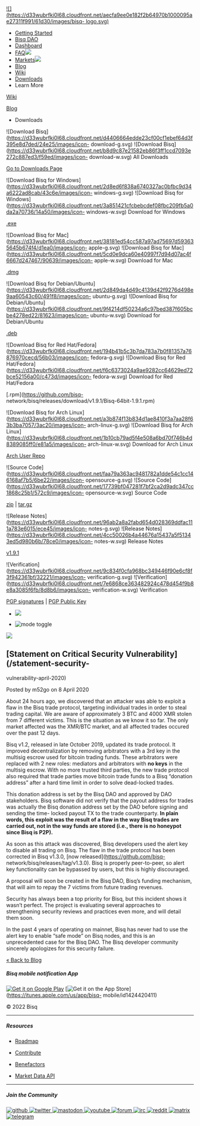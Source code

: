 [![](https://d33wubrfki0l68.cloudfront.net/aecfa9ee0e182f2b64970b1000095ae27311f991/61d30/images/bisq-
logo.svg)](/)

  * [Getting Started](/getting-started)
  * [Bisq DAO](/dao)
  * [Dashboard](/dashboard)
  * [FAQ![](https://d33wubrfki0l68.cloudfront.net/2d42e4fc70e3303166d3d5232f51b589daf6b75a/5bcfc/images/external-link-b.svg)](https://bisq.wiki/Frequently_asked_questions)
  * [Markets![](https://d33wubrfki0l68.cloudfront.net/2d42e4fc70e3303166d3d5232f51b589daf6b75a/5bcfc/images/external-link-b.svg)](https://bisq.markets)
  * [Blog](/blog)
  * [Wiki](https://bisq.wiki)
  * [Downloads](/downloads)
  * Learn More 

[Wiki](https://bisq.wiki)

[Blog](/blog/)

  * Downloads 

![Download
Bisq](https://d33wubrfki0l68.cloudfront.net/d4406664edde23cf00cf1ebef64d3f395e8d7ded/24e25/images/icon-
download-g.svg) ![Download
Bisq](https://d33wubrfki0l68.cloudfront.net/b8d9c87e21582eb86f3ff1ccd7093e272c887ed3/f59ed/images/icon-
download-w.svg) All Downloads

[Go to Downloads Page](/downloads)

![Download Bisq for
Windows](https://d33wubrfki0l68.cloudfront.net/2d8ed6f838a6740327ac0bfbc9d34a6222ad8cab/43c6e/images/icon-
windows-g.svg) ![Download Bisq for
Windows](https://d33wubrfki0l68.cloudfront.net/3a851421cfcbebcdef08fbc209fb5a0da2a70736/14a50/images/icon-
windows-w.svg) Download for Windows

[.exe](https://bisq.network/downloads/v1.9.1/Bisq-64bit-1.9.1.exe)

![Download Bisq for
Mac](https://d33wubrfki0l68.cloudfront.net/38181ed54cc587a97ad75697d593635645b674f4/d1ea0/images/icon-
apple-g.svg) ![Download Bisq for
Mac](https://d33wubrfki0l68.cloudfront.net/5cd0e9dca60e40997f7d94d07ac4f6667d247467/90639/images/icon-
apple-w.svg) Download for Mac

[.dmg](https://bisq.network/downloads/v1.9.1/Bisq-1.9.1.dmg)

![Download Bisq for
Debian/Ubuntu](https://d33wubrfki0l68.cloudfront.net/2d849da4d49c4139d42f9276d498e9aa60543c60/491f8/images/icon-
ubuntu-g.svg) ![Download Bisq for
Debian/Ubuntu](https://d33wubrfki0l68.cloudfront.net/9f4214df50234a6c97bed387f605bcbe4278ed22/81623/images/icon-
ubuntu-w.svg) Download for Debian/Ubuntu

[.deb](https://bisq.network/downloads/v1.9.1/Bisq-64bit-1.9.1.deb)

![Download Bisq for Red
Hat/Fedora](https://d33wubrfki0l68.cloudfront.net/194b41b5c3b7da783a7b0f81357a76876970cecd/56b03/images/icon-
fedora-g.svg) ![Download Bisq for Red
Hat/Fedora](https://d33wubrfki0l68.cloudfront.net/f6c6373024a9ae9282cc64629ed72bce52156a00/c473d/images/icon-
fedora-w.svg) Download for Red Hat/Fedora

[.rpm](https://github.com/bisq-
network/bisq/releases/download/v1.9.1/Bisq-64bit-1.9.1.rpm)

![Download Bisq for Arch
Linux](https://d33wubrfki0l68.cloudfront.net/a3b874f13b834d1ae8410f3a7aa28f63b3ba7057/3ac20/images/icon-
arch-linux-g.svg) ![Download Bisq for Arch
Linux](https://d33wubrfki0l68.cloudfront.net/1b10cb79ad5f4e508a6bd70f746b4d8389085ff0/e81a5/images/icon-
arch-linux-w.svg) Download for Arch Linux

[Arch User Repo](https://aur.archlinux.org/packages/bisq/)

![Source
Code](https://d33wubrfki0l68.cloudfront.net/faa79a363ac9481782a1dde54c1cc146168af7b5/6be22/images/icon-
opensource-g.svg) ![Source
Code](https://d33wubrfki0l68.cloudfront.net/17739bf047281f7bf2ca2d9adc347cc1868c25b1/572c9/images/icon-
opensource-w.svg) Source Code

[zip](https://bisq.network/downloads/archive/v1.9.1.zip) |
[tar.gz](https://bisq.network/downloads/archive/v1.9.1.tar.gz)

![Release
Notes](https://d33wubrfki0l68.cloudfront.net/96ab2a8a2fabd654d028369ddfac111a783e6015/ece45/images/icon-
notes-g.svg) ![Release
Notes](https://d33wubrfki0l68.cloudfront.net/4cc50026b4a44676a15437a5f51343ed5d980b6b/78ce0/images/icon-
notes-w.svg) Release Notes

[v1.9.1](https://bisq.network/downloads/v1.9.1)

![Verification](https://d33wubrfki0l68.cloudfront.net/9c834f0cfa968bc349446f90e6cf8f3f942361bf/32221/images/icon-
verification-g.svg)
![Verification](https://d33wubrfki0l68.cloudfront.net/7e6868ce363482924c478d454f9b8e8a3085f6fb/8d8b6/images/icon-
verification-w.svg) Verification

[PGP signatures](https://bisq.network/downloads/v1.9.1) | [PGP Public
Key](https://bisq.network/downloads/v1.9.1/29CDFD3B.asc)

  * ![](https://d33wubrfki0l68.cloudfront.net/77fa3b243c4c6235a4f1cb1808fa0369e9fadf5a/ac5d5/images/search.svg)

  * ![mode toggle](https://d33wubrfki0l68.cloudfront.net/b4b073292e92fb2a2d5b8174e0f870d6e9ac518e/92371/images/mode-toggle.svg)

[![](https://bisq.network/images/logo-rss.svg)](/blog/feed.atom)

## [Statement on Critical Security Vulnerability](/statement-security-
vulnerability-april-2020)

Posted by m52go on 8 April 2020

About 24 hours ago, we discovered that an attacker was able to exploit a flaw
in the Bisq trade protocol, targeting individual trades in order to steal
trading capital. We are aware of approximately 3 BTC and 4000 XMR stolen from
7 different victims. This is the situation as we know it so far. The only
market affected was the XMR/BTC market, and all affected trades occured over
the past 12 days.

Bisq v1.2, released in late October 2019, updated its trade protocol. It
improved decentralization by removing arbitrators with a 3rd key in the
multisig escrow used for bitcoin trading funds. These arbitrators were
replaced with 2 new roles: mediators and arbitrators with **no keys** in the
multisig escrow. With no more trusted third parties, the new trade protocol
also required that trade parties move bitcoin trade funds to a Bisq “donation
address” after a hard time limit in order to solve dead-locked trades.

This donation address is set by the Bisq DAO and approved by DAO stakeholders.
Bisq software did not verify that the payout address for trades was actually
the Bisq donation address set by the DAO before signing and sending the time-
locked payout TX to the trade counterparty. **In plain words, this exploit was
the result of a flaw in the way Bisq trades are carried out, not in the way
funds are stored (i.e., there is no honeypot since Bisq is P2P).**

As soon as this attack was discovered, Bisq developers used the alert key to
disable all trading on Bisq. The flaw in the trade protocol has been corrected
in Bisq v1.3.0, [now released](https://github.com/bisq-
network/bisq/releases/tag/v1.3.0). Bisq is properly peer-to-peer, so alert key
functionality can be bypassed by users, but this is highly discouraged.

A proposal will soon be created in the Bisq DAO, Bisq’s funding mechanism,
that will aim to repay the 7 victims from future trading revenues.

Security has always been a top priority for Bisq, but this incident shows it
wasn’t perfect. The project is evaluating several approaches to strengthening
security reviews and practices even more, and will detail them soon.

In the past 4 years of operating on mainnet, Bisq has never had to use the
alert key to enable “safe mode” on Bisq nodes, and this is an unprecedented
case for the Bisq DAO. The Bisq developer community sincerely apologizes for
this security failure.

  
  
  
[« Back to Blog](/blog)

##### Bisq mobile notification App

[![Get it on Google
Play](https://d33wubrfki0l68.cloudfront.net/58903c33bc9a9336a91f11a57d6778fd6ed5e3eb/58b13/images/badge_google_play.svg)](https://play.google.com/store/apps/details?id=com.joachimneumann.bisq)
[![Get it on the App
Store](https://d33wubrfki0l68.cloudfront.net/5624be47c56a92d2a26a6c51ac5fcbe1bc691167/d787d/images/badge_app_store.svg)](https://itunes.apple.com/us/app/bisq-
mobile/id1424420411)

© 2022 Bisq

* * *

##### Resources

  * [Roadmap](https://github.com/orgs/bisq-network/projects/3)
  * [Contribute](https://bisq.wiki/Contributor_checklist)

  * [Benefactors](/benefactors)
  * [Market Data API](https://bisq.markets/api/)

* * *

##### Join the Community

[
![github](https://d33wubrfki0l68.cloudfront.net/b13626028cd1a6cfc522435f90f212a85e21ee15/9bb90/images/community/github_w.svg)
](https://github.com/bisq-network "GitHub") [
![twitter](https://d33wubrfki0l68.cloudfront.net/8fa6935a1113347a49000fcbf16390014f848876/d2e38/images/community/twitter_w.svg)
](https://twitter.com/bisq_network "Twitter") [
![mastodon](https://d33wubrfki0l68.cloudfront.net/e4c20160a71417df0bebdbe805af235e57633598/b4e01/images/community/mastodon_w.svg)
](https://bitcoinhackers.org/@bisq "Mastodon")
[![youtube](https://d33wubrfki0l68.cloudfront.net/fed1cd7fbe28d21cc3731e9a25f1bf4430066722/31f05/images/community/youtube_w.svg)
](https://www.youtube.com/c/bisq-network "YouTube")
[![forum](https://d33wubrfki0l68.cloudfront.net/950f07a78294730adb6b69f652635594a81fe09a/0f324/images/community/forum_w.svg)
](https://bisq.community "Bisq Forum")
[![irc](https://d33wubrfki0l68.cloudfront.net/e6ad4ea808abfb22795fc3df42c8dac57aa87be1/2f0ba/images/community/irc_w.svg)
](https://webchat.freenode.net/?channels=bisq "IRC")
[![reddit](https://d33wubrfki0l68.cloudfront.net/85765dce3d37d8b2fd698837db1c63e1903c8657/7dc03/images/community/reddit_w.svg)
](https://www.reddit.com/r/bisq "Reddit")
[![matrix](https://d33wubrfki0l68.cloudfront.net/73e3d04ed54534a5dc476d5d17c4888f18457c3b/e4604/images/community/matrix_w.svg)
](https://bisq.chat "Matrix")
[![telegram](https://d33wubrfki0l68.cloudfront.net/ab21969e98b2de6dad9f90d5a301d59d7dad4bd0/95a9d/images/community/telegram_w.svg)
](https://t.me/bisq_p2p "Telegram")

